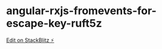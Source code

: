 # angular-rxjs-fromevents-for-escape-key-ruft5z

[Edit on StackBlitz ⚡️](https://stackblitz.com/edit/angular-rxjs-fromevents-for-escape-key-ruft5z)